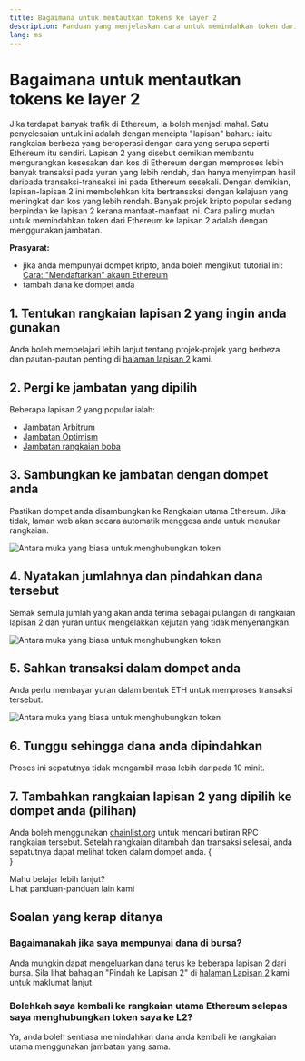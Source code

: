 ```yaml
---
title: Bagaimana untuk mentautkan tokens ke layer 2
description: Panduan yang menjelaskan cara untuk memindahkan token dari Ethereum ke lapisan 2 menggunakan jambatan.
lang: ms
---
```


# Bagaimana untuk mentautkan tokens ke layer 2

Jika terdapat banyak trafik di Ethereum, ia boleh menjadi mahal. Satu penyelesaian untuk ini adalah dengan mencipta "lapisan" baharu: iaitu rangkaian berbeza yang beroperasi dengan cara yang serupa seperti Ethereum itu sendiri. Lapisan 2 yang disebut demikian membantu mengurangkan kesesakan dan kos di Ethereum dengan memproses lebih banyak transaksi pada yuran yang lebih rendah, dan hanya menyimpan hasil daripada transaksi-transaksi ini pada Ethereum sesekali. Dengan demikian, lapisan-lapisan 2 ini membolehkan kita bertransaksi dengan kelajuan yang meningkat dan kos yang lebih rendah. Banyak projek kripto popular sedang berpindah ke lapisan 2 kerana manfaat-manfaat ini. Cara paling mudah untuk memindahkan token dari Ethereum ke lapisan 2 adalah dengan menggunakan jambatan.

**Prasyarat:**

- jika anda mempunyai dompet kripto, anda boleh mengikuti tutorial ini: [Cara: "Mendaftarkan" akaun Ethereum](/guides/how-to-register-an-ethereum-account/)
- tambah dana ke dompet anda

## 1. Tentukan rangkaian lapisan 2 yang ingin anda gunakan

Anda boleh mempelajari lebih lanjut tentang projek-projek yang berbeza dan pautan-pautan penting di [halaman lapisan 2](/layer-2/) kami.

## 2. Pergi ke jambatan yang dipilih

Beberapa lapisan 2 yang popular ialah:

- [Jambatan Arbitrum](https://bridge.arbitrum.io/?l2ChainId=42161)
- [Jambatan Optimism](https://app.optimism.io/bridge/deposit)
- [Jambatan rangkaian boba](https://gateway.boba.network/)

## 3. Sambungkan ke jambatan dengan dompet anda

Pastikan dompet anda disambungkan ke Rangkaian utama Ethereum. Jika tidak, laman web akan secara automatik menggesa anda untuk menukar rangkaian.

![Antara muka yang biasa untuk menghubungkan token](./bridge1.png)

## 4. Nyatakan jumlahnya dan pindahkan dana tersebut

Semak semula jumlah yang akan anda terima sebagai pulangan di rangkaian lapisan 2 dan yuran untuk mengelakkan kejutan yang tidak menyenangkan.

![Antara muka yang biasa untuk menghubungkan token](./bridge2.png)

## 5. Sahkan transaksi dalam dompet anda

Anda perlu membayar yuran dalam bentuk ETH untuk memproses transaksi tersebut.

![Antara muka yang biasa untuk menghubungkan token](./bridge3.png)

## 6. Tunggu sehingga dana anda dipindahkan

Proses ini sepatutnya tidak mengambil masa lebih daripada 10 minit.

## 7. Tambahkan rangkaian lapisan 2 yang dipilih ke dompet anda (pilihan)

Anda boleh menggunakan [chainlist.org](http://chainlist.org) untuk mencari butiran RPC rangkaian tersebut. Setelah rangkaian ditambah dan transaksi selesai, anda sepatutnya dapat melihat token dalam dompet anda.
{
<br />
}

<InfoBanner shouldSpaceBetween emoji=":eyes:">
  <div>Mahu belajar lebih lanjut?</div>
  <ButtonLink to="/guides/">
    Lihat panduan-panduan lain kami
  </ButtonLink>
</InfoBanner>

## Soalan yang kerap ditanya

### Bagaimanakah jika saya mempunyai dana di bursa?

Anda mungkin dapat mengeluarkan dana terus ke beberapa lapisan 2 dari bursa. Sila lihat bahagian "Pindah ke Lapisan 2" di [halaman Lapisan 2](/layer-2/) kami untuk maklumat lanjut.

### Bolehkah saya kembali ke rangkaian utama Ethereum selepas saya menghubungkan token saya ke L2?

Ya, anda boleh sentiasa memindahkan dana anda kembali ke rangkaian utama menggunakan jambatan yang sama.
